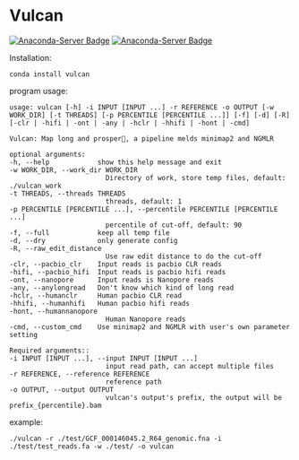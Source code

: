 # Vulcan

[![Anaconda-Server Badge](https://anaconda.org/bioconda/vulcan/badges/version.svg)](https://anaconda.org/bioconda/vulcan)  [![Anaconda-Server Badge](https://anaconda.org/bioconda/vulcan/badges/downloads.svg)](https://anaconda.org/bioconda/vulcan)

Installation: 

    conda install vulcan

program usage:
    
    usage: vulcan [-h] -i INPUT [INPUT ...] -r REFERENCE -o OUTPUT [-w WORK_DIR] [-t THREADS] [-p PERCENTILE [PERCENTILE ...]] [-f] [-d] [-R] [-clr | -hifi | -ont | -any | -hclr | -hhifi | -hont | -cmd]

    Vulcan: Map long and prosper🖖, a pipeline melds minimap2 and NGMLR

    optional arguments:
    -h, --help            show this help message and exit
    -w WORK_DIR, --work_dir WORK_DIR
                            Directory of work, store temp files, default: ./vulcan_work
    -t THREADS, --threads THREADS
                            threads, default: 1
    -p PERCENTILE [PERCENTILE ...], --percentile PERCENTILE [PERCENTILE ...]
                            percentile of cut-off, default: 90
    -f, --full            keep all temp file
    -d, --dry             only generate config
    -R, --raw_edit_distance
                            Use raw edit distance to do the cut-off
    -clr, --pacbio_clr    Input reads is pacbio CLR reads
    -hifi, --pacbio_hifi  Input reads is pacbio hifi reads
    -ont, --nanopore      Input reads is Nanopore reads
    -any, --anylongread   Don't know which kind of long read
    -hclr, --humanclr     Human pacbio CLR read
    -hhifi, --humanhifi   Human pacbio hifi reads
    -hont, --humannanopore
                            Human Nanopore reads
    -cmd, --custom_cmd    Use minimap2 and NGMLR with user's own parameter setting

    Required arguments::
    -i INPUT [INPUT ...], --input INPUT [INPUT ...]
                            input read path, can accept multiple files
    -r REFERENCE, --reference REFERENCE
                            reference path
    -o OUTPUT, --output OUTPUT
                            vulcan's output's prefix, the output will be prefix_{percentile}.bam

example: 

    ./vulcan -r ./test/GCF_000146045.2_R64_genomic.fna -i ./test/test_reads.fa -w ./test/ -o vulcan
